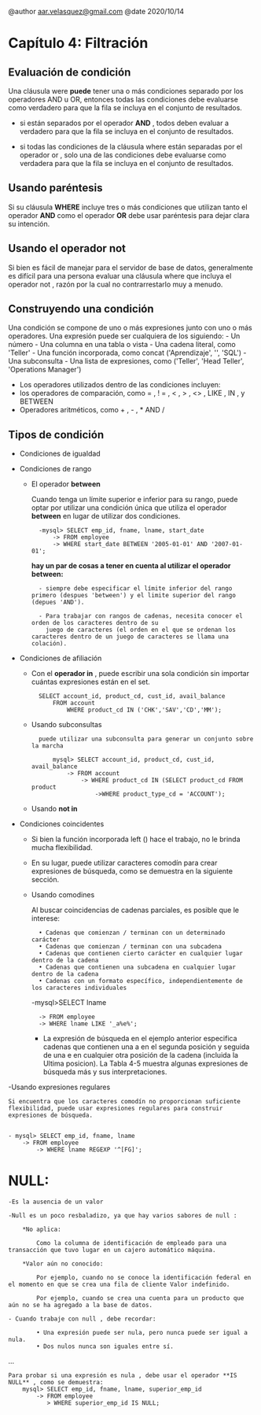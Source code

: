 @author aar.velasquez@gmail.com
@date 2020/10/14

Capítulo 4: Filtración
====

Evaluación de condición
----
Una cláusula were **puede** tener una o más condiciones separado por los operadores AND u OR, entonces todas las condiciones
debe evaluarse como verdadero para que la fila se incluya en el conjunto de resultados.

- si están separados por el operador **AND** , todos deben evaluar a verdadero para que la fila se incluya en el conjunto de resultados.

- si todas las condiciones de la cláusula where están separadas por el operador or , solo
una de las condiciones debe evaluarse como verdadera para que la fila se incluya en el conjunto de resultados.

Usando paréntesis
----
Si su cláusula **WHERE** incluye tres o más condiciones que utilizan tanto el operador **AND** como el operador **OR** debe usar paréntesis para dejar clara su intención.

Usando el operador not
----
Si bien es fácil de manejar para el servidor de base de datos, generalmente es difícil para una persona
evaluar una cláusula where que incluya el operador not , razón por la cual no
contrarrestarlo muy a menudo.

Construyendo una condición
----

Una condición se compone de uno o
más expresiones junto con uno o más operadores. Una expresión puede ser cualquiera de los
siguiendo:
    - Un número
    - Una columna en una tabla o vista
    - Una cadena literal, como 'Teller'
    - Una función incorporada, como concat ('Aprendizaje', '', 'SQL')
    - Una subconsulta
    - Una lista de expresiones, como ('Teller', 'Head Teller', 'Operations Manager')

- Los operadores utilizados dentro de las condiciones incluyen:
- los operadores de comparación, como = , ! = , < , > , <> , LIKE , IN , y BETWEEN
- Operadores aritméticos, como + , - , * AND /

Tipos de condición
----

- Condiciones de igualdad
- Condiciones de rango
    * El operador **between**

        Cuando tenga un límite superior e inferior para su rango, puede optar por utilizar
        una condición única que utiliza el operador **between** en lugar de utilizar dos
        condiciones.

            -mysql> SELECT emp_id, fname, lname, start_date
                -> FROM employee
                -> WHERE start_date BETWEEN '2005-01-01' AND '2007-01-01';

        
        **hay un par de cosas a tener en cuenta al utilizar el operador between:**
         
            - siempre debe especificar el límite inferior del rango primero (despues 'between') y el limite superior del rango (depues 'AND').
            
            - Para trabajar con rangos de cadenas, necesita conocer el orden de los caracteres dentro de su
              juego de caracteres (el orden en el que se ordenan los caracteres dentro de un juego de caracteres se llama una colación).

- Condiciones de afiliación

    * Con el **operador in** , puede escribir una sola condición sin importar cuántas expresiones están en el set.

            SELECT account_id, product_cd, cust_id, avail_balance
                FROM account
                    WHERE product_cd IN ('CHK','SAV','CD','MM');

    * Usando subconsultas

            puede utilizar una subconsulta para generar un conjunto sobre la marcha

                mysql> SELECT account_id, product_cd, cust_id, avail_balance
                    -> FROM account
                        -> WHERE product_cd IN (SELECT product_cd FROM product
                            ->WHERE product_type_cd = 'ACCOUNT');

    * Usando **not in**

- Condiciones coincidentes

    * Si bien la función incorporada left () hace el trabajo, no le brinda mucha flexibilidad.

    * En su lugar, puede utilizar caracteres comodín para crear expresiones de búsqueda, como se demuestra en la siguiente sección.

    - Usando comodines

        Al buscar coincidencias de cadenas parciales, es posible que le interese:

            • Cadenas que comienzan / terminan con un determinado carácter
            • Cadenas que comienzan / terminan con una subcadena
            • Cadenas que contienen cierto carácter en cualquier lugar dentro de la cadena
            • Cadenas que contienen una subcadena en cualquier lugar dentro de la cadena
            • Cadenas con un formato específico, independientemente de los caracteres individuales


        -mysql>SELECT lname

            -> FROM employee
            -> WHERE lname LIKE '_a%e%';
        - La expresión de búsqueda en el ejemplo anterior especifica cadenas que contienen una a en el segunda posición y seguida de una e en cualquier otra posición de la cadena (incluida la Ultima posicion). La Tabla 4-5 muestra algunas expresiones de búsqueda más y sus interpretaciones.

-Usando expresiones regulares

    Si encuentra que los caracteres comodín no proporcionan suficiente flexibilidad, puede usar expresiones regulares para construir expresiones de búsqueda.


    - mysql> SELECT emp_id, fname, lname
        -> FROM employee
            -> WHERE lname REGEXP '^[FG]';

NULL:
====
    -Es la ausencia de un valor

    -Null es un poco resbaladizo, ya que hay varios sabores de null :

        *No aplica:

            Como la columna de identificación de empleado para una transacción que tuvo lugar en un cajero automático máquina.

        *Valor aún no conocido:

            Por ejemplo, cuando no se conoce la identificación federal en el momento en que se crea una fila de cliente Valor indefinido.
            
            Por ejemplo, cuando se crea una cuenta para un producto que aún no se ha agregado a la base de datos.

    - Cuando trabaje con null , debe recordar:

            • Una expresión puede ser nula, pero nunca puede ser igual a nula.
            • Dos nulos nunca son iguales entre sí.

...

    Para probar si una expresión es nula , debe usar el operador **IS NULL** , como se demuestra:
        mysql> SELECT emp_id, fname, lname, superior_emp_id
            -> FROM employee
               > WHERE superior_emp_id IS NULL;

